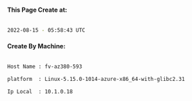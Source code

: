 
   
#### This Page Create at:

```bash

2022-08-15 - 05:58:43 UTC

```

#### Create By Machine:

```bash

Host Name : fv-az380-593

platform  : Linux-5.15.0-1014-azure-x86_64-with-glibc2.31

Ip Local  : 10.1.0.18

```

